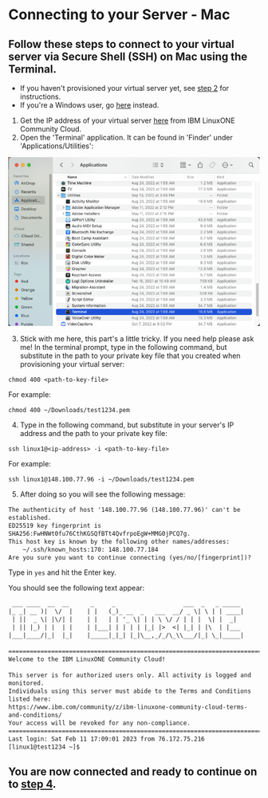 # Connecting to your Server - Mac
## Follow these steps to connect to your virtual server via Secure Shell (SSH) on Mac using the Terminal.
* If you haven't provisioned your virtual server yet, see [step 2](./2_provision.md) for instructions.
* If you're a Windows user, go [here](./3_windows_connect.md) instead.
1) Get the IP address of your virtual server [here](https://linuxone.cloud.marist.edu/#/instance) from IBM LinuxONE Community Cloud.
2) Open the 'Terminal' application. It can be found in 'Finder' under 'Applications/Utilities':

![Terminal-Finder](../images/Terminal-Finder.png)

3) Stick with me here, this part's a little tricky. If you need help please ask me! In the terminal prompt, type in the following command, but substitute in the path to your private key file that you created when provisioning your virtual server:
```
chmod 400 <path-to-key-file>
```
For example:
```
chmod 400 ~/Downloads/test1234.pem
```
4) Type in the following command, but substitute in your server's IP address and the path to your private key file:
```
ssh linux1@<ip-address> -i <path-to-key-file>
```
For example:
```
ssh linux1@148.100.77.96 -i ~/Downloads/test1234.pem
```
5) After doing so you will see the following message:
```
The authenticity of host '148.100.77.96 (148.100.77.96)' can't be established.
ED25519 key fingerprint is SHA256:FwHNWt0fu76CthKGSQfBTt4QvfrpoEgW+MMG0jPCQ7g.
This host key is known by the following other names/addresses:
    ~/.ssh/known_hosts:170: 148.100.77.184
Are you sure you want to continue connecting (yes/no/[fingerprint])?
```
Type in `yes` and hit the Enter key.

You should see the following text appear:
```
 ___ ____  __  __      _     _                   ___  _   _ _____
|_ _| __ )|  \/  |    | |   (_)_ __  _   ___  __/ _ \| \ | | ____|
 | ||  _ \| |\/| |    | |   | | '_ \| | | \ \/ / | | |  \| |  _|
 | || |_) | |  | |    | |___| | | | | |_| |>  <| |_| | |\  | |___
|___|____/|_|  |_|    |_____|_|_| |_|\__,_/_/\_\\___/|_| \_|_____|

=================================================================================
Welcome to the IBM LinuxONE Community Cloud!

This server is for authorized users only. All activity is logged and monitored.
Individuals using this server must abide to the Terms and Conditions listed here:
https://www.ibm.com/community/z/ibm-linuxone-community-cloud-terms-and-conditions/
Your access will be revoked for any non-compliance.
==================================================================================
Last login: Sat Feb 11 17:09:01 2023 from 76.172.75.216
[linux1@test1234 ~]$
```

## You are now connected and ready to continue on to [step 4](./4_run_playbooks.md).
